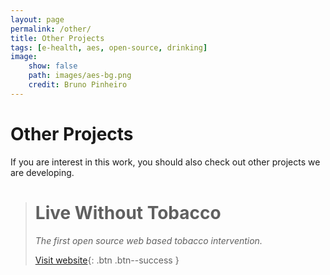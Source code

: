 ```yaml
---
layout: page
permalink: /other/
title: Other Projects
tags: [e-health, aes, open-source, drinking]
image:
    show: false
    path: images/aes-bg.png
    credit: Bruno Pinheiro
---
```


# Other Projects

If you are interest in this work, you should also check out other projects we are developing.


> # Live Without Tobacco 
>
> *The first open source web based tobacco intervention.*
>
>[Visit website](http://crepeia.github.io/wati/){: .btn .btn--success }